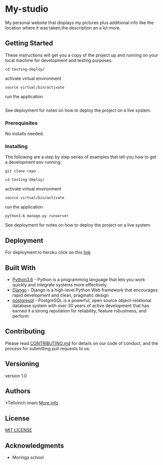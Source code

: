 # My-studio

My personal website that displays my pictures plus additional info like the location where it was taken,the description an a lot more.

## Getting Started
These instructions will get you a copy of the project up and running on your local machine for development and testing purposes.


```
cd testing-deploy/
```
activate virtual environment

  ```
  source virtual/bin/activate
  ```
run the application

```python3.6 manage.py runserver
```
See deployment for notes on how to deploy the project on a live system.

### Prerequisites

No installs needed.

### Installing

The following are a step by step series of examples that tell you how to get a development env running:

```
git clone repo
```
```
cd testing-deploy/

```
activate virtual environment

  ```
  source virtual/bin/activate

  ```
run the application

```
python3.6 manage.py runserver

```
See deployment for notes on how to deploy the  project on a live system.




## Deployment

For deployment to heroku click on this [link](https://gist.github.com/newtonkiragu/42f2500e56d9c2375a087233587eddd0)

## Built With

* [Python3.6](https://www.python.org/) - Python is a programming language that lets you work quickly
and integrate systems more effectively
* [Django](https://www.djangoproject.com/) - Django is a high-level Python Web framework that encourages rapid    development and clean, pragmatic design
* [postgresql](https://www.postgresql.org/) - PostgreSQL is a powerful, open source object-relational database system with over 30 years of active development that has earned it a strong reputation for reliability, feature robustness, and perform

## Contributing

Please read [CONTRIBUTING.md](https://gist.github.com/PurpleBooth/b24679402957c63ec426) for details on our code of conduct, and the process for submitting pull requests to us.

## Versioning

version 1.0 

## Authors

*Tellvinch imani [More info](https://github.com/Tellvinch)

## License

[MIT LICENSE](https://github.com/Tellvinch/My-studio/blob/master/License.md)

## Acknowledgments

* Moringa school

